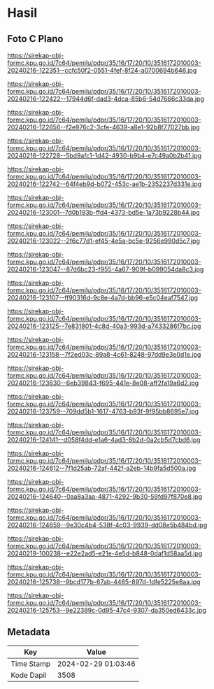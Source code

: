 # Hasil

## Foto C Plano

https://sirekap-obj-formc.kpu.go.id/7c64/pemilu/pdpr/35/16/17/20/10/3516172010003-20240216-122351--ccfc50f2-0551-4fef-8f24-a0700694b646.jpg

https://sirekap-obj-formc.kpu.go.id/7c64/pemilu/pdpr/35/16/17/20/10/3516172010003-20240216-122422--17944d6f-dad3-4dca-85b6-54d7666c33da.jpg

https://sirekap-obj-formc.kpu.go.id/7c64/pemilu/pdpr/35/16/17/20/10/3516172010003-20240216-122656--f2e976c2-3cfe-4639-a8e1-92b8f77027bb.jpg

https://sirekap-obj-formc.kpu.go.id/7c64/pemilu/pdpr/35/16/17/20/10/3516172010003-20240216-122728--5bd9afc1-1d42-4930-b9b4-e7c49a0b2b41.jpg

https://sirekap-obj-formc.kpu.go.id/7c64/pemilu/pdpr/35/16/17/20/10/3516172010003-20240216-122742--64f4eb9d-b072-453c-ae1b-2352237d331e.jpg

https://sirekap-obj-formc.kpu.go.id/7c64/pemilu/pdpr/35/16/17/20/10/3516172010003-20240216-123001--7d0b193b-ffd4-4373-bd5e-1a73b9228b44.jpg

https://sirekap-obj-formc.kpu.go.id/7c64/pemilu/pdpr/35/16/17/20/10/3516172010003-20240216-123022--2f6c77d1-ef45-4e5a-bc5e-9256e990d5c7.jpg

https://sirekap-obj-formc.kpu.go.id/7c64/pemilu/pdpr/35/16/17/20/10/3516172010003-20240216-123047--87d6bc23-f955-4a67-909f-b099054da8c3.jpg

https://sirekap-obj-formc.kpu.go.id/7c64/pemilu/pdpr/35/16/17/20/10/3516172010003-20240216-123107--ff90316d-9c8e-4a7d-bb96-e5c04eaf7547.jpg

https://sirekap-obj-formc.kpu.go.id/7c64/pemilu/pdpr/35/16/17/20/10/3516172010003-20240216-123125--7e831801-4c8d-40a3-993d-a7433286f7bc.jpg

https://sirekap-obj-formc.kpu.go.id/7c64/pemilu/pdpr/35/16/17/20/10/3516172010003-20240216-123158--7f2ed03c-89a8-4c61-8248-97dd9e3e0d1e.jpg

https://sirekap-obj-formc.kpu.go.id/7c64/pemilu/pdpr/35/16/17/20/10/3516172010003-20240216-123630--6eb39843-f695-441e-8e08-aff2fa19a6d2.jpg

https://sirekap-obj-formc.kpu.go.id/7c64/pemilu/pdpr/35/16/17/20/10/3516172010003-20240216-123759--709dd5b1-1617-4763-b93f-9f95bb8695e7.jpg

https://sirekap-obj-formc.kpu.go.id/7c64/pemilu/pdpr/35/16/17/20/10/3516172010003-20240216-124141--d058f4dd-e1a6-4ad3-8b2d-0a2cb5d7cbd6.jpg

https://sirekap-obj-formc.kpu.go.id/7c64/pemilu/pdpr/35/16/17/20/10/3516172010003-20240216-124612--7f1d25ab-72af-442f-a2eb-14b9fa5d500a.jpg

https://sirekap-obj-formc.kpu.go.id/7c64/pemilu/pdpr/35/16/17/20/10/3516172010003-20240216-124640--0aa8a3aa-4871-4292-9b30-59fd97f870e8.jpg

https://sirekap-obj-formc.kpu.go.id/7c64/pemilu/pdpr/35/16/17/20/10/3516172010003-20240216-124659--9e30c4b4-538f-4c03-9939-dd08e5b484bd.jpg

https://sirekap-obj-formc.kpu.go.id/7c64/pemilu/pdpr/35/16/17/20/10/3516172010003-20240219-100238--e22e2ad5-e21e-4e5d-b848-0daf1d58aa5d.jpg

https://sirekap-obj-formc.kpu.go.id/7c64/pemilu/pdpr/35/16/17/20/10/3516172010003-20240216-125738--9bcd177b-67ab-4465-897d-1dfe5225e6aa.jpg

https://sirekap-obj-formc.kpu.go.id/7c64/pemilu/pdpr/35/16/17/20/10/3516172010003-20240216-125753--9e22389c-0d95-47c4-9307-da350ed6433c.jpg


## Metadata

| Key        | Value               |
| ---------- | ------------------- |
| Time Stamp | 2024-02-29 01:03:46 |
| Kode Dapil | 3508                |




